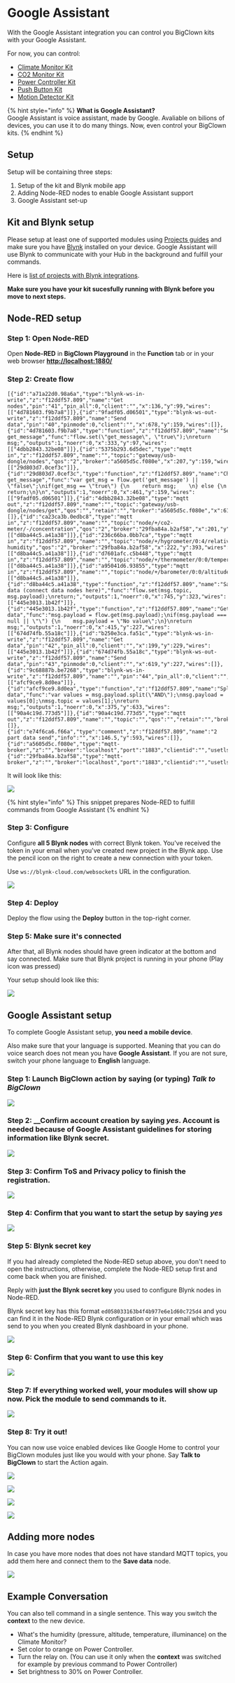 # Google Assistant

With the Google Assistant integration you can control you BigClown kits with your Google Assistant.

For now, you can control:

* [Climate Monitor Kit](https://shop.bigclown.com/climate-monitor-kit)
* [CO2 Monitor Kit](https://shop.bigclown.com/co2-monitor-kit)
* [Power Controller Kit](https://shop.bigclown.com/power-controller-kit)
* [Push Button Kit](https://shop.bigclown.com/push-button-kit)
* [Motion Detector Kit](https://shop.bigclown.com/motion-detector-kit)

{% hint style="info" %}
**What is Google Assistant?**  
Google Assistant is voice assistant, made by Google. Avaliable on bilions of devices, you can use it to do many things. Now, even control your BigClown kits.
{% endhint %}

## Setup

Setup will be containing three steps:

1. Setup of the kit and Blynk mobile app
2. Adding Node-RED nodes to enable Google Assistant support
3. Google Assistant set-up

## Kit and Blynk setup

Please setup at least one of supported modules using [Projects guides](https://www.bigclown.com/doc/projects/push-the-button/) and make sure you have [Blynk](https://www.bigclown.com/doc/projects/push-the-button/#blynk-mobile-app-set-up) installed on your device. Google Assistant will use Blynk to communicate with your Hub in the background and fulfill your commands.

Here is [list of projects with Blynk integrations](https://www.bigclown.com/doc/integrations/blynk-for-mobile-applications/#blynk-example-projects-with-bigclown).

**Make sure you have your kit sucesfully running with Blynk before you move to next steps.**

## Node-RED setup

### **Step 1: Open Node-RED**

Open **Node-RED** in **BigClown Playground** in the **Function** tab or in your web browser [**http://localhost:1880/**](http://localhost:1880/)

### **Step 2: Create flow**

```text
[{"id":"a71a22d0.98a6a","type":"blynk-ws-in-write","z":"f12ddf57.809","name":"Get nodes","pin":"41","pin_all":0,"client":"","x":136,"y":99,"wires":[["4d781603.f9b7a8"]]},{"id":"9fadf05.d06501","type":"blynk-ws-out-write","z":"f12ddf57.809","name":"Send data","pin":"40","pinmode":0,"client":"","x":678,"y":159,"wires":[]},{"id":"4d781603.f9b7a8","type":"function","z":"f12ddf57.809","name":"Set get_message","func":"flow.set(\"get_message\", \"true\");\nreturn msg;","outputs":1,"noerr":0,"x":333,"y":97,"wires":[["4dbb2843.32be08"]]},{"id":"5375b293.6d5dec","type":"mqtt in","z":"f12ddf57.809","name":"","topic":"gateway/usb-dongle/nodes","qos":"2","broker":"a5605d5c.f080e","x":207,"y":159,"wires":[["29d803d7.0cef3c"]]},{"id":"29d803d7.0cef3c","type":"function","z":"f12ddf57.809","name":"Check get_message","func":"var get_msg = flow.get('get_message') || \"false\";\nif(get_msg == \"true\") {\n    return msg;    \n} else {\n    return;\n}\n","outputs":1,"noerr":0,"x":461,"y":159,"wires":[["9fadf05.d06501"]]},{"id":"4dbb2843.32be08","type":"mqtt out","z":"f12ddf57.809","name":"","topic":"gateway/usb-dongle/nodes/get","qos":"","retain":"","broker":"a5605d5c.f080e","x":613,"y":97,"wires":[]},{"id":"ca23ca3b.0edbc8","type":"mqtt in","z":"f12ddf57.809","name":"","topic":"node/+/co2-meter/-/concentration","qos":"2","broker":"29fba84a.b2af58","x":201,"y":344,"wires":[["d8ba44c5.a41a38"]]},{"id":"236c66ba.0bb7ca","type":"mqtt in","z":"f12ddf57.809","name":"","topic":"node/+/hygrometer/0:4/relative-humidity","qos":"2","broker":"29fba84a.b2af58","x":222,"y":393,"wires":[["d8ba44c5.a41a38"]]},{"id":"d7601afc.c5b448","type":"mqtt in","z":"f12ddf57.809","name":"","topic":"node/+/thermometer/0:0/temperature","qos":"2","broker":"29fba84a.b2af58","x":211,"y":295,"wires":[["d8ba44c5.a41a38"]]},{"id":"a95041d6.93855","type":"mqtt in","z":"f12ddf57.809","name":"","topic":"node/+/barometer/0:0/altitude","qos":"2","broker":"29fba84a.b2af58","x":189,"y":443,"wires":[["d8ba44c5.a41a38"]]},{"id":"d8ba44c5.a41a38","type":"function","z":"f12ddf57.809","name":"Save data (connect data nodes here)","func":"flow.set(msg.topic, msg.payload);\nreturn;","outputs":1,"noerr":0,"x":745,"y":323,"wires":[["445e3013.1b42f"]]},{"id":"445e3013.1b42f","type":"function","z":"f12ddf57.809","name":"Get data","func":"msg.payload = flow.get(msg.payload);\nif(msg.payload === null || \"\") {\n    msg.payload = \"No value\";\n}\nreturn msg;","outputs":1,"noerr":0,"x":415,"y":227,"wires":[["674d74fb.55a18c"]]},{"id":"b250e3ca.fa51c","type":"blynk-ws-in-write","z":"f12ddf57.809","name":"Get data","pin":"42","pin_all":0,"client":"","x":199,"y":229,"wires":[["445e3013.1b42f"]]},{"id":"674d74fb.55a18c","type":"blynk-ws-out-write","z":"f12ddf57.809","name":"Send data","pin":"43","pinmode":0,"client":"","x":619,"y":227,"wires":[]},{"id":"9c68887b.be7268","type":"blynk-ws-in-write","z":"f12ddf57.809","name":"","pin":"44","pin_all":0,"client":"","x":166,"y":632,"wires":[["afcf9ce9.8d0ea"]]},{"id":"afcf9ce9.8d0ea","type":"function","z":"f12ddf57.809","name":"Split data","func":"var values = msg.payload.split(\"AND\");\nmsg.payload = values[0];\nmsg.topic = values[1];\nreturn msg;","outputs":1,"noerr":0,"x":375,"y":633,"wires":[["90a4c19d.773d5"]]},{"id":"90a4c19d.773d5","type":"mqtt out","z":"f12ddf57.809","name":"","topic":"","qos":"","retain":"","broker":"a5605d5c.f080e","x":532,"y":633,"wires":[]},{"id":"e74f6ca6.f66a","type":"comment","z":"f12ddf57.809","name":"2 part data send","info":"","x":146.5,"y":593,"wires":[]},{"id":"a5605d5c.f080e","type":"mqtt-broker","z":"","broker":"localhost","port":"1883","clientid":"","usetls":false,"compatmode":true,"keepalive":"60","cleansession":true,"willTopic":"","willQos":"0","willPayload":"","birthTopic":"","birthQos":"0","birthPayload":""},{"id":"29fba84a.b2af58","type":"mqtt-broker","z":"","broker":"localhost","port":"1883","clientid":"","usetls":false,"compatmode":true,"keepalive":"60","cleansession":true,"willTopic":"","willQos":"0","willPayload":"","birthTopic":"","birthQos":"0","birthPayload":""}]
```

It will look like this:

![](../.gitbook/assets/_integrations_google-assistant_node-red-config-needed.PNG)

{% hint style="info" %}
This snippet prepares Node-RED to fulfill commands from Google Assistant
{% endhint %}

### Step 3: Configure

Configure **all 5 Blynk nodes** with correct Blynk token. You've received the token in your email when you've created new project in the Blynk app. Use the pencil icon on the right to create a new connection with your token.

Use `ws://blynk-cloud.com/websockets` URL in the configuration.

![](../.gitbook/assets/_integrations_google-assistant_node-red-pick-config.PNG)

### Step 4: Deploy

Deploy the flow using the **Deploy** button in the top-right corner.

### Step 5: Make sure it's connected

After that, all Blynk nodes should have green indicator at the bottom and say connected. Make sure that Blynk project is running in your phone \(Play icon was pressed\)

Your setup should look like this:

![](../.gitbook/assets/_integrations_google-assistant_node-red-setup-finished.PNG)

## Google Assistant setup

To complete Google Assistant setup, **you need a mobile device**.

Also make sure that your language is supported. Meaning that you can do voice search does not mean you have **Google Assistant**. If you are not sure, switch your phone language to **English** language.

### Step 1: Launch BigClown action by saying \(or typing\) _Talk to BigClown_

![](../.gitbook/assets/_integrations_google-assistant_reg1.jpg)

### Step 2: __Confirm account creation by saying _yes_. Account is needed because of Google Assistant guidelines for storing information like Blynk secret.

![](../.gitbook/assets/_integrations_google-assistant_reg2.jpg)

### Step 3: Confirm ToS and Privacy policy to finish the registration.

![](../.gitbook/assets/_integrations_google-assistant_reg3.jpg)

### Step 4: Confirm that you want to start the setup by saying _yes_

![](../.gitbook/assets/_integrations_google-assistant_reg4.jpg)

### Step 5: Blynk secret key

If you had already completed the Node-RED setup above, you don't need to open the instructions, otherwise, complete the Node-RED setup first and come back when you are finished.

Reply with **just the Blynk secret key** you used to configure Blynk nodes in Node-RED.

Blynk secret key has this format `ed058033163b4f4b977e6e1d60c725d4` and you can find it in the Node-RED Blynk configuration or in your email which was send to you when you created Blynk dashboard in your phone.

![](../.gitbook/assets/_integrations_google-assistant_ga-instructions.jpg)

### Step 6: Confirm that you want to use this key

![](../.gitbook/assets/_integrations_google-assistant_ga-confirmation.jpg)

### Step 7: If everything worked well, your modules will show up now. Pick the module to send commands to it.

![](../.gitbook/assets/_integrations_google-assistant_ga-welcome.jpg)

### Step 8: Try it out!

You can now use voice enabled devices like Google Home to control your BigClown modules just like you would with your phone. Say **Talk to BigClown** to start the Action again.

![](../.gitbook/assets/_integrations_google-assistant_ga-example-1.jpg)

![](../.gitbook/assets/_integrations_google-assistant_ga-example-2%20%281%29.jpg)

![](../.gitbook/assets/_integrations_google-assistant_ga-example-2.jpg)

![](../.gitbook/assets/_integrations_google-assistant_ga-example-3.jpg)

## Adding more nodes

In case you have more nodes that does not have standard MQTT topics, you add them here and connect them to the **Save data** node.

![](../.gitbook/assets/_integrations_google-assistant_node-red-data-nodes.PNG)

## Example Conversation

You can also tell command in a single sentence. This way you switch the **context** to the new device.

* What's the humidity \(pressure, altitude, temperature, illuminance\) on the Climate Monitor?
* Set color to orange on Power Controller.
* Turn the relay on. \(You can use it only when the **context** was switched for example by previous command to Power Controller\)
* Set brightness to 30% on Power Controller.

